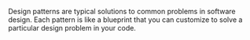 Design patterns are typical solutions to common problems
in software design. Each pattern is like a blueprint
that you can customize to solve a particular
design problem in your code. 
